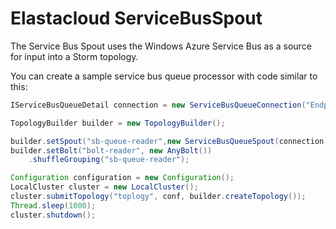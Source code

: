 Elastacloud ServiceBusSpout
===========================

The Service Bus Spout uses the Windows Azure Service Bus as a source for input into a Storm topology.

You can create a sample service bus queue processor with code similar to this:

```Java
IServiceBusQueueDetail connection = new ServiceBusQueueConnection("Endpoint=sb://***.servicebus.windows.net/;SharedSecretIssuer=owner;SharedSecretValue=***", "myqueue");

TopologyBuilder builder = new TopologyBuilder();

builder.setSpout("sb-queue-reader",new ServiceBusQueueSpout(connection));
builder.setBolt("bolt-reader", new AnyBolt())
    .shuffleGrouping("sb-queue-reader");

Configuration configuration = new Configuration();
LocalCluster cluster = new LocalCluster();
cluster.submitTopology("toplogy", conf, builder.createTopology());
Thread.sleep(1000);
cluster.shutdown();
```
